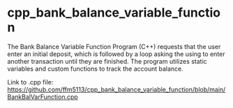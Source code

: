 # cpp_bank_balance_variable_function
The Bank Balance Variable Function Program (C++) requests that the user enter an initial deposit, which is followed by a loop asking the using to enter another transaction until they are finished. The program utilizes static variables and custom functions to track the account balance.

Link to .cpp file: https://github.com/ffm5113/cpp_bank_balance_variable_function/blob/main/BankBalVarFunction.cpp
